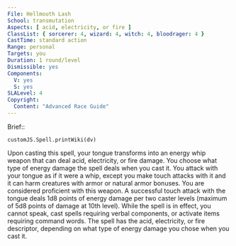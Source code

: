 ```yaml
---
File: Hellmouth Lash
School: transmutation
Aspects: [ acid, electricity, or fire ]
ClassList: { sorcerer: 4, wizard: 4, witch: 4, bloodrager: 4 }
CastTime: standard action
Range: personal
Targets: you
Duration: 1 round/level
Dismissible: yes
Components:
  V: yes
  S: yes
SLALevel: 4
Copyright:
  Content: "Advanced Race Guide"
---
```

Brief:: 

```dataviewjs
customJS.Spell.printWiki(dv)
```

Upon casting this spell, your tongue transforms into an energy whip weapon that can deal acid, electricity, or fire damage. You choose what type of energy damage the spell deals when you cast it. You attack with your tongue as if it were a whip, except you make touch attacks with it and it can harm creatures with armor or natural armor bonuses. You are considered proficient with this weapon. A successful touch attack with the tongue deals 1d8 points of energy damage per two caster levels (maximum of 5d8 points of damage at 10th level).  While the spell is in effect, you cannot speak, cast spells requiring verbal components, or activate items requiring command words.  The spell has the acid, electricity, or fire descriptor, depending on what type of energy damage you chose when you cast it.
